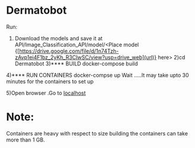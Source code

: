# Dermatobot


 
Run:
1) Download the models and save it at API/Image_Classification_API/model/<Place model {[https://drive.google.com/file/d/1n74Tzh-zAvp1ei4F1bz_2yKh_R3CIwSC/view?usp=drive_web](url)} here>
2)cd Dermatobot
3)****
BUILD
    docker-compose build

4)****
RUN CONTAINERS
    docker-compse up
    Wait .....It may take upto 30 minutes for the containers to set up

5)Open browser .Go to [localhost](url)



# Note:

Containers are heavy with respect to size building the containers can take more than 1 GB.

